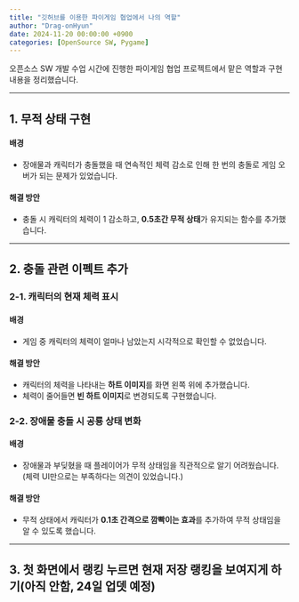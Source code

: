 ```yaml
---
title: "깃허브를 이용한 파이게임 협업에서 나의 역할"
author: "Drag-onHyun"
date: 2024-11-20 00:00:00 +0900
categories: [OpenSource SW, Pygame]
---
```


오픈소스 SW 개발 수업 시간에 진행한 파이게임 협업 프로젝트에서 맡은 역할과 구현 내용을 정리했습니다.

---

## 1. 무적 상태 구현

#### 배경
- 장애물과 캐릭터가 충돌했을 때 연속적인 체력 감소로 인해 한 번의 충돌로 게임 오버가 되는 문제가 있었습니다.

#### 해결 방안
- 충돌 시 캐릭터의 체력이 1 감소하고, **0.5초간 무적 상태**가 유지되는 함수를 추가했습니다.

---

## 2. 충돌 관련 이펙트 추가

### 2-1. 캐릭터의 현재 체력 표시

#### 배경
- 게임 중 캐릭터의 체력이 얼마나 남았는지 시각적으로 확인할 수 없었습니다.

#### 해결 방안
- 캐릭터의 체력을 나타내는 **하트 이미지**를 화면 왼쪽 위에 추가했습니다.
- 체력이 줄어들면 **빈 하트 이미지**로 변경되도록 구현했습니다.

### 2-2. 장애물 충돌 시 공룡 상태 변화

#### 배경
- 장애물과 부딪혔을 때 플레이어가 무적 상태임을 직관적으로 알기 어려웠습니다.  
  (체력 UI만으로는 부족하다는 의견이 있었습니다.)

#### 해결 방안
- 무적 상태에서 캐릭터가 **0.1초 간격으로 깜빡이는 효과**를 추가하여 무적 상태임을 알 수 있도록 했습니다.

---

## 3. 첫 화면에서 랭킹 누르면 현재 저장 랭킹을 보여지게 하기(아직 안함, 24일 업뎃 예정)
